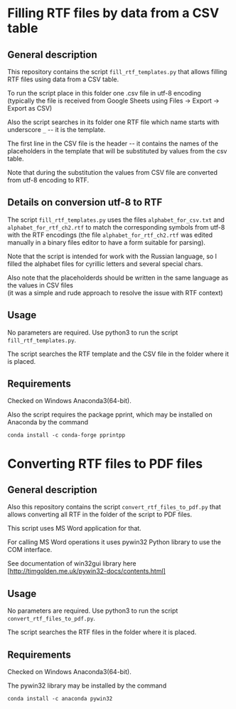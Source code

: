# Filling RTF files by data from a CSV table

## General description

This repository contains the script `fill_rtf_templates.py` that allows filling RTF files using data from a CSV table.

To run the script place in this folder one .csv file in utf-8 encoding  
(typically the file is received from Google Sheets using Files -> Export -> Export as CSV)

Also the script searches in its folder one RTF file which name starts with underscore `_` -- it is the template.

The first line in the CSV file is the header -- it contains the names of the placeholders in the template that
will be substituted by values from the csv table.

Note that during the substitution the values from CSV file are converted from utf-8 encoding to RTF.

## Details on conversion utf-8 to RTF

The script `fill_rtf_templates.py` uses the files `alphabet_for_csv.txt` and `alphabet_for_rtf_ch2.rtf` to match
the corresponding symbols from utf-8 with the RTF encodings
(the file `alphabet_for_rtf_ch2.rtf` was edited manually in a binary files editor to have a form suitable for parsing).

Note that the script is intended for work with the Russian language, 
so I filled the alphabet files for cyrillic letters and several special chars.

Also note that the placeholderds should be written in the same language as the values in CSV files  
(it was a simple and rude approach to resolve the issue with RTF context)

## Usage

No parameters are required.
Use python3 to run the script `fill_rtf_templates.py`.

The script searches the RTF template and the CSV file in the folder where it is placed.

## Requirements

Checked on Windows Anaconda3(64-bit).

Also the script requires the package pprint, which may be installed on Anaconda by the command
```
conda install -c conda-forge pprintpp
```

# Converting RTF files to PDF files

## General description

Also this repository contains the script `convert_rtf_files_to_pdf.py` that allows converting all RTF in the
folder of the script to PDF files.

This script uses MS Word application for that.

For calling MS Word operations it uses pywin32 Python library to use the COM interface.

See documentation of win32gui library here  
[http://timgolden.me.uk/pywin32-docs/contents.html]

## Usage

No parameters are required.
Use python3 to run the script `convert_rtf_files_to_pdf.py`.

The script searches the RTF files in the folder where it is placed.

## Requirements

Checked on Windows Anaconda3(64-bit).

The pywin32 library may be installed by the command
```
conda install -c anaconda pywin32
```
